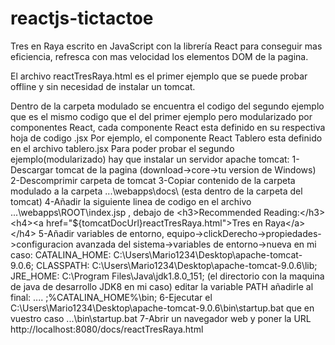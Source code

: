 # reactjs-tictactoe
Tres en Raya escrito en JavaScript con la librería React para conseguir mas eficiencia, refresca con mas velocidad los elementos DOM de la pagina.

El archivo reactTresRaya.html es el primer ejemplo que se puede probar offline y sin necesidad de instalar un tomcat.

Dentro de la carpeta modulado se encuentra el codigo del segundo ejemplo que es el mismo codigo que el del primer ejemplo pero
modularizado por componentes React, cada componente React esta definido en su respectiva hoja de codigo .jsx
Por ejemplo, el componente React Tablero esta definido en el archivo tablero.jsx
Para poder probar el segundo ejemplo(modularizado) hay que instalar un servidor apache tomcat:
1-Descargar tomcat de la pagina (download->core->tu version de Windows)
2-Descomprimir carpeta de tomcat
3-Copiar contenido de la carpeta modulado a la carpeta ...\webapps\docs\ (esta dentro de la carpeta del tomcat)
4-Añadir la siguiente linea de codigo en el archivo ...\webapps\ROOT\index.jsp , debajo de &lt;h3>Recommended Reading:&lt;/h3&gt;
  &lt;h4&gt;&lt;a href="${tomcatDocUrl}reactTresRaya.html"&gt;Tres en Raya&lt;/a>&lt;/h4&gt;
5-Añadir variables de entorno, equipo->clickDerecho->propiedades->configuracion avanzada del sistema->variables de entorno->nueva
  en mi caso:
  CATALINA_HOME: C:\Users\Mario1234\Desktop\apache-tomcat-9.0.6;
  CLASSPATH: C:\Users\Mario1234\Desktop\apache-tomcat-9.0.6\lib;
  JRE_HOME: C:\Program Files\Java\jdk1.8.0_151;     (el directorio con la maquina de java de desarrollo JDK8 en mi caso)
  editar la variable PATH añadirle al final: .... ;%CATALINA_HOME%\bin;
6-Ejecutar el C:\Users\Mario1234\Desktop\apache-tomcat-9.0.6\bin\startup.bat que en vuestro caso ...\bin\startup.bat
7-Abrir un navegador web y poner la URL http://localhost:8080/docs/reactTresRaya.html
